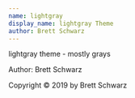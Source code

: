 ```yaml
---
name: lightgray
display_name: lightgray Theme
author: Brett Schwarz
---
```

lightgray theme - mostly grays

Author: Brett Schwarz

Copyright © 2019 by Brett Schwarz
